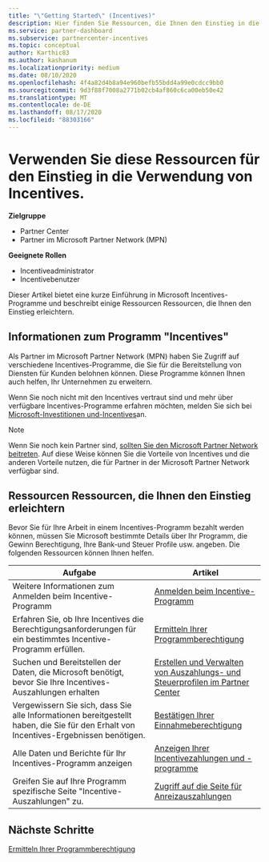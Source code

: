 ```yaml
---
title: "\"Getting Started\" (Incentives)"
description: Hier finden Sie Ressourcen, die Ihnen den Einstieg in die Incentives erleichtern. Die Schritte umfassen die Bestätigung, dass Sie die Berechtigungsanforderungen erfüllen und Bank-, Steuer-und Auszahlungs Details einreichen.
ms.service: partner-dashboard
ms.subservice: partnercenter-incentives
ms.topic: conceptual
author: Karthic83
ms.author: kashanum
ms.localizationpriority: medium
ms.date: 08/10/2020
ms.openlocfilehash: 4f4a82d4b8a94e960befb55bdd4a99e0cdcc9bb0
ms.sourcegitcommit: 9d3f88f7008a2771b02cb4af860c6ca00eb50e42
ms.translationtype: MT
ms.contentlocale: de-DE
ms.lasthandoff: 08/17/2020
ms.locfileid: "88303166"
---
```

# <a name="use-these-resources-to-help-you-get-started-with-incentives"></a>Verwenden Sie diese Ressourcen für den Einstieg in die Verwendung von Incentives.

**Zielgruppe**

- Partner Center
- Partner im Microsoft Partner Network (MPN)

**Geeignete Rollen**

- Incentiveadministrator
- Incentivebenutzer

Dieser Artikel bietet eine kurze Einführung in Microsoft Incentives-Programme und beschreibt einige Ressourcen Ressourcen, die Ihnen den Einstieg erleichtern.

## <a name="about-the-incentives-program"></a>Informationen zum Programm "Incentives"

Als Partner im Microsoft Partner Network (MPN) haben Sie Zugriff auf verschiedene Incentives-Programme, die Sie für die Bereitstellung von Diensten für Kunden belohnen können. Diese Programme können Ihnen auch helfen, Ihr Unternehmen zu erweitern.

Wenn Sie noch nicht mit den Incentives vertraut sind und mehr über verfügbare Incentives-Programme erfahren möchten, melden Sie sich bei [Microsoft-Investitionen und-Incentives](https://partner.microsoft.com/membership/partner-incentives)an.

> [!NOTE]
> Wenn Sie noch kein Partner sind, [sollten Sie den Microsoft Partner Network beitreten](https://partner.microsoft.com/membership). Auf diese Weise können Sie die Vorteile von Incentives und die anderen Vorteile nutzen, die für Partner in der Microsoft Partner Network verfügbar sind.  

## <a name="incentives-resources-to-help-you-get-started"></a>Ressourcen Ressourcen, die Ihnen den Einstieg erleichtern

Bevor Sie für Ihre Arbeit in einem Incentives-Programm bezahlt werden können, müssen Sie Microsoft bestimmte Details über Ihr Programm, die Gewinn Berechtigung, Ihre Bank-und Steuer Profile usw. angeben. Die folgenden Ressourcen können Ihnen helfen.

|  **Aufgabe**  |  **Artikel**  |
|--------------|-----------|
| Weitere Informationen zum Anmelden beim Incentive-Programm | [Anmelden beim Incentive-Programm](incentives-enroll.md)  |
| Erfahren Sie, ob Ihre Incentives die Berechtigungsanforderungen für ein bestimmtes Incentive-Programm erfüllen. | [Ermitteln Ihrer Programmberechtigung](incentives-determined-your-program-eligibility.md)  |
| Suchen und Bereitstellen der Daten, die Microsoft benötigt, bevor Sie Ihre Incentives-Auszahlungen erhalten | [Erstellen und Verwalten von Auszahlungs- und Steuerprofilen im Partner Center](incentives-create-and-manage-your-payout-and-tax-profiles.md)  |
| Vergewissern Sie sich, dass Sie alle Informationen bereitgestellt haben, die Sie für den Erhalt von Incentives-Ergebnissen benötigen. | [Bestätigen Ihrer Einnahmeberechtigung](incentives-confirm-your-earnings-eligibility.md)  |
| Alle Daten und Berichte für Ihr Incentives-Programm anzeigen | [Anzeigen Ihrer Incentivezahlungen und -programme](understand-incentive-payouts.md)  |
| Greifen Sie auf Ihre Programm spezifische Seite "Incentive-Auszahlungen" zu. | [Zugriff auf die Seite für Anreizauszahlungen](incentives-unified-user-guide.md)  |

## <a name="next-steps"></a>Nächste Schritte

[Ermitteln Ihrer Programmberechtigung](incentives-determined-your-program-eligibility.md)